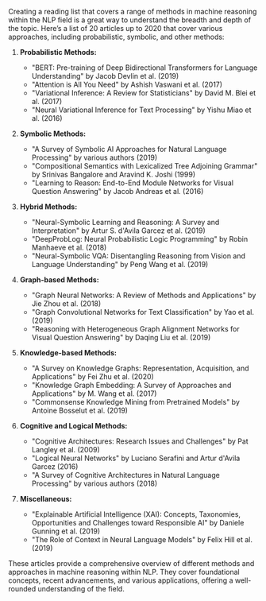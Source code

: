 Creating a reading list that covers a range of methods in machine reasoning within the NLP field is a great way to understand the breadth and depth of the topic. Here’s a list of 20 articles up to 2020 that cover various approaches, including probabilistic, symbolic, and other methods:

1. **Probabilistic Methods:**
   - "BERT: Pre-training of Deep Bidirectional Transformers for Language Understanding" by Jacob Devlin et al. (2019)
   - "Attention is All You Need" by Ashish Vaswani et al. (2017)
   - "Variational Inference: A Review for Statisticians" by David M. Blei et al. (2017)
   - "Neural Variational Inference for Text Processing" by Yishu Miao et al. (2016)

2. **Symbolic Methods:**
   - "A Survey of Symbolic AI Approaches for Natural Language Processing" by various authors (2019)
   - "Compositional Semantics with Lexicalized Tree Adjoining Grammar" by Srinivas Bangalore and Aravind K. Joshi (1999)
   - "Learning to Reason: End-to-End Module Networks for Visual Question Answering" by Jacob Andreas et al. (2016)

3. **Hybrid Methods:**
   - "Neural-Symbolic Learning and Reasoning: A Survey and Interpretation" by Artur S. d'Avila Garcez et al. (2019)
   - "DeepProbLog: Neural Probabilistic Logic Programming" by Robin Manhaeve et al. (2018)
   - "Neural-Symbolic VQA: Disentangling Reasoning from Vision and Language Understanding" by Peng Wang et al. (2019)

4. **Graph-based Methods:**
   - "Graph Neural Networks: A Review of Methods and Applications" by Jie Zhou et al. (2018)
   - "Graph Convolutional Networks for Text Classification" by Yao et al. (2019)
   - "Reasoning with Heterogeneous Graph Alignment Networks for Visual Question Answering" by Daqing Liu et al. (2019)

5. **Knowledge-based Methods:**
   - "A Survey on Knowledge Graphs: Representation, Acquisition, and Applications" by Fei Zhu et al. (2020)
   - "Knowledge Graph Embedding: A Survey of Approaches and Applications" by M. Wang et al. (2017)
   - "Commonsense Knowledge Mining from Pretrained Models" by Antoine Bosselut et al. (2019)

6. **Cognitive and Logical Methods:**
   - "Cognitive Architectures: Research Issues and Challenges" by Pat Langley et al. (2009)
   - "Logical Neural Networks" by Luciano Serafini and Artur d'Avila Garcez (2016)
   - "A Survey of Cognitive Architectures in Natural Language Processing" by various authors (2018)

7. **Miscellaneous:**
   - "Explainable Artificial Intelligence (XAI): Concepts, Taxonomies, Opportunities and Challenges toward Responsible AI" by Daniele Gunning et al. (2019)
   - "The Role of Context in Neural Language Models" by Felix Hill et al. (2019)

These articles provide a comprehensive overview of different methods and approaches in machine reasoning within NLP. They cover foundational concepts, recent advancements, and various applications, offering a well-rounded understanding of the field.